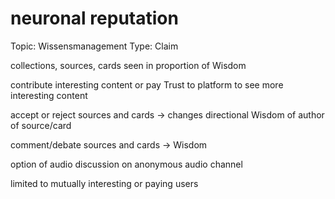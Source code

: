 # neuronal reputation

Topic: Wissensmanagement
Type: Claim

collections, sources, cards seen in proportion of Wisdom

contribute interesting content or pay Trust to platform to see more interesting content

accept or reject sources and cards → changes directional Wisdom of author of source/card

comment/debate sources and cards → Wisdom

option of audio discussion on anonymous audio channel

limited to mutually interesting or paying users
